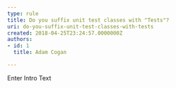 ```yaml
---
type: rule
title: Do you suffix unit test classes with "Tests"?
uri: do-you-suffix-unit-test-classes-with-tests
created: 2018-04-25T23:24:57.0000000Z
authors:
- id: 1
  title: Adam Cogan

---
```




<span class='intro'> Enter Intro Text </span>





